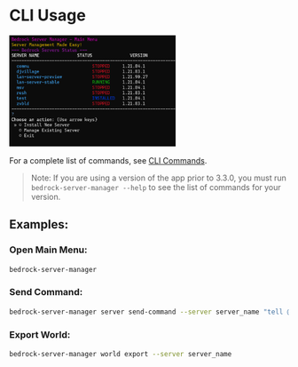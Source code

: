 # CLI Usage

<div style="text-align: left;">
    <img src="https://raw.githubusercontent.com/DMedina559/bedrock-server-manager/main/docs/images/cli_menu.png" alt="CLI Menu" width="300" height="200">
</div>

For a complete list of commands, see [CLI Commands](./commands.rst).

>Note: If you are using a version of the app prior to 3.3.0, you must run `bedrock-server-manager --help` to see the list of commands for your version.

## Examples:

### Open Main Menu:

```bash
bedrock-server-manager
```

### Send Command:
```bash
bedrock-server-manager server send-command --server server_name "tell @a hello"
```

### Export World:

```bash
bedrock-server-manager world export --server server_name
```
